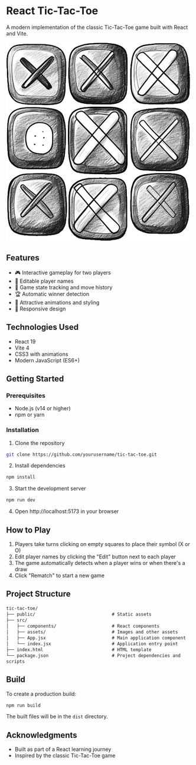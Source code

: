 # React Tic-Tac-Toe

A modern implementation of the classic Tic-Tac-Toe game built with React and Vite.

![Game Screenshot](public/game-logo.png)

## Features

- 🎮 Interactive gameplay for two players
- 📝 Editable player names
- 🔄 Game state tracking and move history
- 🏆 Automatic winner detection
- 🎨 Attractive animations and styling
- 📱 Responsive design

## Technologies Used

- React 19
- Vite 4
- CSS3 with animations
- Modern JavaScript (ES6+)

## Getting Started

### Prerequisites

- Node.js (v14 or higher)
- npm or yarn

### Installation

1. Clone the repository
```sh
git clone https://github.com/yourusername/tic-tac-toe.git
```

2. Install dependencies
```sh
npm install
```

3. Start the development server
```sh
npm run dev
```

4. Open http://localhost:5173 in your browser

## How to Play

1. Players take turns clicking on empty squares to place their symbol (X or O)
2. Edit player names by clicking the "Edit" button next to each player
3. The game automatically detects when a player wins or when there's a draw
4. Click "Rematch" to start a new game

## Project Structure

```
tic-tac-toe/
├── public/								# Static assets
├── src/
│   ├── components/						# React components
│   ├── assets/							# Images and other assets
│   ├── App.jsx							# Main application component
│   └── index.jsx						# Application entry point
├── index.html							# HTML template
└── package.json						# Project dependencies and scripts
```

## Build

To create a production build:

```sh
npm run build
```

The built files will be in the `dist` directory.

## Acknowledgments

- Built as part of a React learning journey
- Inspired by the classic Tic-Tac-Toe game